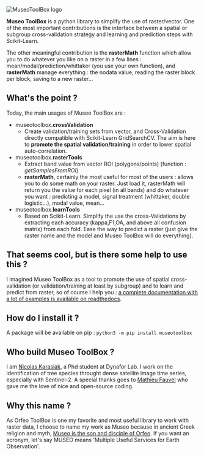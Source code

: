 ![MuseoToolBox logo](https://github.com/lennepkade/MuseoToolBox/raw/master/metadata/museoToolBox_logo_128.png)

**Museo ToolBox** is a python library to simplify the use of raster/vector. One of the most important contributions is the interface between a spatial or subgroup cross-validation strategy and learning and prediction steps with Scikit-Learn. 

The other meaningful contribution is the **rasterMath** function which allow you to do whatever you like on a raster in a few lines : mean/modal/prediction/whittaker (you use your own function), and **rasterMath** manage everything : the nodata value, reading the raster block per block, saving to a new raster...

## What's the point ?
Today, the main usages of Museo ToolBox are :
- museotoolbox.**crossValidation**
  - Create validation/training sets from vector, and Cross-Validation directly compatible with Scikit-Learn GridSearchCV. The aim is here to **promote the spatial validation/training** in order to lower spatial auto-correlation.
- museotoolbox.**rasterTools**
  - Extract band value from vector ROI (polygons/points) (function : *getSamplesFromROI*)
  - **rasterMath**, certainly the most useful for most of the users : allows you to do some math on your raster. Just load it, rasterMath will return you the value for each pixel (in all bands) and do whatever you want : predicting a model, signal treatment (whittaker, double logistic...), modal value, mean...
- museotoolbox.**learnTools**
  - Based on Scikit-Learn. Simplify the use the cross-Validations by extracting each accuracy (kappa,F1,OA, and above all confusion matrix) from each fold. Ease the way to predict a raster (just give the raster name and the model and Museo ToolBox will do everything).

## That seems cool, but is there some help to use this ?
I imagined Museo ToolBox as a tool to promote the use of spatial cross-validation (or validation/training at least by subgroup) and to learn and predict from raster, so of course I help you : [a complete documentation with a lot of examples is available on readthedocs](https://museotoolbox.readthedocs.org/).

## How do I install it ?
A package will be available on pip : 
`python3 -m pip install museotoolbox` 

## Who build Museo ToolBox ?
I am [Nicolas Karasiak](http://www.karasiak.net), a Phd student at Dynafor Lab. I work on the identification of tree species throught dense satellite image time series, especially with Sentinel-2. A special thanks goes to [Mathieu Fauvel](http://fauvel.mathieu.free.fr/) who gave me the love of nice and open-source coding.

## Why this name ?
As Orfeo ToolBox is one my favorite and most useful library to work with raster data, I choose to name my work as Museo because in ancient Greek religion and myth, [Museo is the son and disciple of Orfeo](https://it.wikipedia.org/wiki/Museo_(autore_mitico)). If you want an acronym, let's say MUSEO means 'Multiple Useful Services for Earth Observation'.
